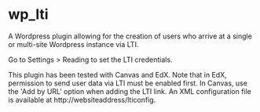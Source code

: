 # wp_lti

A Wordpress plugin allowing for the creation of users who arrive at a single or multi-site Wordpress instance via LTI.

Go to Settings > Reading to set the LTI credentials.

This plugin has been tested with Canvas and EdX. Note that in EdX, permission to send user data via LTI must be enabled first. In Canvas, use the 'Add by URL' option when adding the LTI link. An XML configuration file is available at http://websiteaddress/lticonfig.


